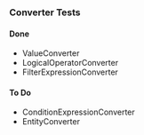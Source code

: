 ### Converter Tests
#### Done
- ValueConverter
- LogicalOperatorConverter
- FilterExpressionConverter

#### To Do
- ConditionExpressionConverter
- EntityConverter